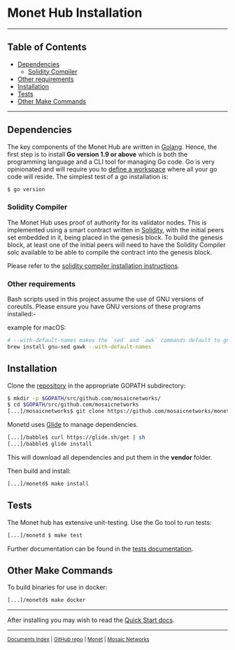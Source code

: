 # Monet Hub Installation

----
## Table of Contents

+ [Dependencies](#dependencies)
    + [Solidity Compiler](#solidity-compiler)
+ [Other requirements](#other-requirements)
+ [Installation ](#installation)
+ [Tests](#tests)
+ [Other Make Commands](#other-make-commands)

----

## Dependencies

The key components of the Monet Hub are written in [Golang](https://golang.org/). Hence, the first step is to install **Go version 1.9 or above** which is both the programming language and a CLI tool for managing Go code. Go is very opinionated and will require you to [define a workspace](https://golang.org/doc/code.html#Workspaces) where all your go code will reside. The simplest test of a go installation is:

```bash
$ go version
```

### Solidity Compiler

The Monet Hub uses proof of authority for its validator nodes. This is implemented using a smart contract written in [Solidity](https://solidity.readthedocs.io/en/develop/introduction-to-smart-contracts.html), with the initial peers set embedded in it, being placed in the genesis block. To build the genesis block, at least one of the initial peers will need to have the Solidity Compiler solc available to be able to compile the contract into the genesis block. 

Please refer to the [solidity compiler installation instructions](https://solidity.readthedocs.io/en/develop/installing-solidity.html).

### Other requirements

Bash scripts used in this project assume the use of GNU versions of coreutils.
Please ensure you have GNU versions of these programs installed:-

example for macOS:

```bash
# --with-default-names makes the `sed` and `awk` commands default to gnu sed and gnu awk respectively.
brew install gnu-sed gawk --with-default-names
```

## Installation 

Clone the [repository](https://github.com/mosaicnetworks/monetd) in the appropriate
GOPATH subdirectory:

```bash
$ mkdir -p $GOPATH/src/github.com/mosaicnetworks/
$ cd $GOPATH/src/github.com/mosaicnetworks
[...]/mosaicnetworks$ git clone https://github.com/mosaicnetworks/monetd.git
```

Monetd uses [Glide](http://github.com/Masterminds/glide) to manage dependencies.

```bash
[...]/babble$ curl https://glide.sh/get | sh
[...]/babble$ glide install
```

This will download all dependencies and put them in the **vendor** folder.

Then build and install:

```bash
[...]/monetd$ make install
```


## Tests

The Monet hub has extensive unit-testing. Use the Go tool to run tests:

```bash
[...]/monetd $ make test
```

Further documentation can be found in the [tests documentation](test.md). 

## Other Make Commands

To build binaries for use in docker:

```bash
[...]/monetd$ make docker
```

----

After installing you may wish to read the [Quick Start docs](README.md).

---- 

<sup>[Documents Index](README.md) | [GitHub repo](https://github.com/mosaicnetworks/monetd) | [Monet](https://monet.network/) | [Mosaic Networks](https://www.babble.io/)</sup>
